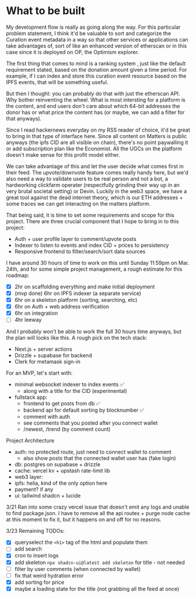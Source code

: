 # What to be built

My development flow is really as going along the way. For this particular problem statement, I think it'd be valuable to sort and categorize the Curation event metadata in a way so that other services or applications can take advantages of, sort of like an enhanced version of etherscan or in this case since it is deployed on OP, the Optimism explorer.

The first thing that comes to mind is a ranking system , just like the default requirement stated, based on the donation amount given a time period. For example, if I can index and store this curation event resource based on the IPFS events, that will be something useful.

But then I thought: you can probably do that with just the etherscan API. Why bother reinventing the wheel. What is most intersting for a platform is the content, and end users don't care about which 64-bit addresses the donor has or what price the content has (or maybe, we can add a filter for that anyways).

Since I read hackernews everyday on my RSS reader of choice, it'd be great to bring in that type of interface here. Since all content on Matters is public anyways (the ipfs CID are all visible on chain), there's no point paywalling it or add subscription plan like the Economist. All the UGCs on the platform doesn't make sense for this profit model either.

We can take advantage of this and let the user decide what comes first in their feed. The upvote/downvote feature comes really handy here, but we'd also need a way to validate users to be real person and not a bot, a hardworking clickfarm operater (respectfully grinding their way up in an very brutal societal setting) or Devin. Luckily in the web3 space, we have a great tool against the dead internet theory, which is our ETH addresses + some traces we can get interacting on the matters platform.

That being said, it is time to set some requirements and scope for this project. There are three crucial component that I hope to bring in to this project:

- Auth + user profile layer to comment/upvote posts
- Indexer to listen to events and index CID + prices to persistency
- Responsive frontend to filter/search/sort data sources

I have around 30 hours of time to work on this until Sunday 11:59pm on Mar. 24th, and for some simple project management, a rough estimate for this roadmap:

- [x] 2hr on scaffolding everything and make initial deployment
- [x] (mvp done) 6hr on IPFS indexer (a separate service) 
- [x] 6hr on a skeleton platform (sorting, searching, etc)
- [x] 6hr on Auth + web address verification
- [x] 6hr on integration
- [ ] 4hr leeway

And I probably won't be able to work the full 30 hours time anyways, but the plan will looks like this. A rough pick on the tech stack:

- Next.js + server actions
- Drizzle + supabase for backend
- Clerk for metamask sign-in

For an MVP, let's start with:

- minimal websocket indexer to index events ✅
  - along with a title for the CID (experimental)
- fullstack app:
  - frontend to get posts from db ✅
  - backend api for default sorting by blocknumber ✅
  - comment with auth
  - see comments that you posted after you connect wallet
  - /newest, /trend (by comment count)

Project Architecture
- auth: no protected route, just need to connect wallet to comment
  - also show posts that the connected wallet user has (fake login)
- db: postgres on supabase + drizzle
- cache: vercel kv + upstash rate-limit lib
- web3 layer: 
- ipfs: helia, kind of the only option here
- payment? if any
- ui: tailwind shadcn + lucide

3/21
Ran into some crazy vercel issue that doesn't emit any logs and unable to find package.json. I have to remove all the api routes + purge node cache at this moment to fix it, but it happens on and off for no reasons.

3/23
Remaining TODOs:
- [x] queryselect the `<h1>` tag of the html and populate them
- [ ] add search
- [x] cron to insert logs
- [x] add skeleton `npx shadcn-ui@latest add skeleton` for title - not needed
- [ ] filter by user comments (when connected by wallet)
- [ ] fix that weird hydration error
- [x] add sorting for price
- [x] maybe a loading state for the title (not grabbing all the feed at once)
